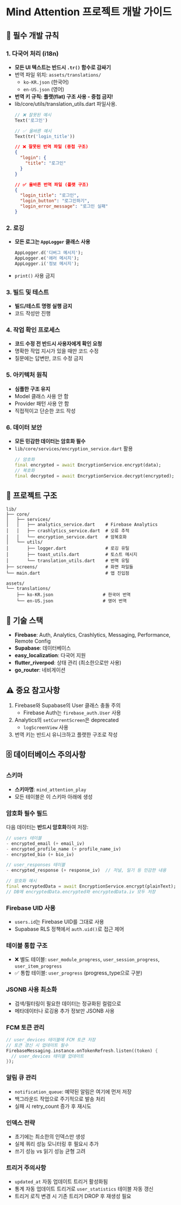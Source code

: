 # Mind Attention 프로젝트 개발 가이드

## 🚨 필수 개발 규칙

### 1. 다국어 처리 (i18n)
- **모든 UI 텍스트는 반드시 `.tr()` 함수로 감싸기**
- 번역 파일 위치: `assets/translations/`
  - `ko-KR.json` (한국어)
  - `en-US.json` (영어)
- **번역 키 규칙: 플랫(flat) 구조 사용 - 중첩 금지!**
- lib/core/utils/translation_utils.dart 파일사용.
  ```dart
  // ❌ 잘못된 예시
  Text('로그인')
  
  // ✅ 올바른 예시
  Text(tr('login_title'))
  ```
  ```json
  // ❌ 잘못된 번역 파일 (중첩 구조)
  {
    "login": {
      "title": "로그인"
    }
  }
  
  // ✅ 올바른 번역 파일 (플랫 구조)
  {
    "login_title": "로그인",
    "login_button": "로그인하기",
    "login_error_message": "로그인 실패"
  }
  ```

### 2. 로깅
- **모든 로그는 `AppLogger` 클래스 사용**
  ```dart
  AppLogger.d('디버그 메시지');
  AppLogger.e('에러 메시지');
  AppLogger.i('정보 메시지');
  ```
- `print()` 사용 금지

### 3. 빌드 및 테스트
- **빌드/테스트 명령 실행 금지**
- 코드 작성만 진행

### 4. 작업 확인 프로세스
- **코드 수정 전 반드시 사용자에게 확인 요청**
- 명확한 작업 지시가 있을 때만 코드 수정
- 질문에는 답변만, 코드 수정 금지

### 5. 아키텍처 원칙
- **심플한 구조 유지**
- Model 클래스 사용 안 함
- Provider 패턴 사용 안 함
- 직접적이고 단순한 코드 작성

### 6. 데이터 보안
- **모든 민감한 데이터는 암호화 필수**
- `lib/core/services/encryption_service.dart` 활용
  ```dart
  // 암호화
  final encrypted = await EncryptionService.encrypt(data);
  // 복호화
  final decrypted = await EncryptionService.decrypt(encrypted);
  ```

## 📁 프로젝트 구조
```
lib/
├── core/
│   ├── services/
│   │   ├── analytics_service.dart    # Firebase Analytics
│   │   ├── crashlytics_service.dart  # 오류 추적
│   │   └── encryption_service.dart   # 암복호화
│   └── utils/
│       ├── logger.dart               # 로깅 유틸
│       ├── toast_utils.dart          # 토스트 메시지
│       └── translation_utils.dart    # 번역 유틸
├── screens/                          # 화면 파일들
└── main.dart                         # 앱 진입점

assets/
└── translations/
    ├── ko-KR.json                   # 한국어 번역
    └── en-US.json                   # 영어 번역
```

## 🔧 기술 스택
- **Firebase**: Auth, Analytics, Crashlytics, Messaging, Performance, Remote Config
- **Supabase**: 데이터베이스
- **easy_localization**: 다국어 지원
- **flutter_riverpod**: 상태 관리 (최소한으로만 사용)
- **go_router**: 네비게이션

## ⚠️ 중요 참고사항
1. Firebase와 Supabase의 User 클래스 충돌 주의
   - Firebase Auth는 `firebase_auth.User` 사용
2. Analytics의 `setCurrentScreen`은 deprecated
   - `logScreenView` 사용
3. 번역 키는 반드시 유니크하고 플랫한 구조로 작성

## 🗄️ 데이터베이스 주의사항

### 스키마
- **스키마명**: `mind_attention_play`
- 모든 테이블은 이 스키마 아래에 생성

### 암호화 필수 필드
다음 데이터는 **반드시 암호화**하여 저장:
```dart
// users 테이블
- encrypted_email (+ email_iv)
- encrypted_profile_name (+ profile_name_iv)  
- encrypted_bio (+ bio_iv)

// user_responses 테이블
- encrypted_response (+ response_iv)  // 저널, 일기 등 민감한 내용

// 암호화 예시
final encryptedData = await EncryptionService.encrypt(plainText);
// DB에 encryptedData.encrypted와 encryptedData.iv 모두 저장
```

### Firebase UID 사용
- `users.id`는 Firebase UID를 그대로 사용
- Supabase RLS 정책에서 `auth.uid()`로 접근 제어

### 테이블 통합 구조
- ❌ 별도 테이블: `user_module_progress`, `user_session_progress`, `user_item_progress`
- ✅ 통합 테이블: `user_progress` (progress_type으로 구분)

### JSONB 사용 최소화
- 검색/필터링이 필요한 데이터는 정규화된 컬럼으로
- 메타데이터나 로깅용 추가 정보만 JSONB 사용

### FCM 토큰 관리
```dart
// user_devices 테이블에 FCM 토큰 저장
// 토큰 갱신 시 업데이트 필수
FirebaseMessaging.instance.onTokenRefresh.listen((token) {
  // user_devices 테이블 업데이트
});
```

### 알림 큐 관리
- `notification_queue`: 예약된 알림은 여기에 먼저 저장
- 백그라운드 작업으로 주기적으로 발송 처리
- 실패 시 retry_count 증가 후 재시도

### 인덱스 전략
- 초기에는 최소한의 인덱스만 생성
- 실제 쿼리 성능 모니터링 후 필요시 추가
- 쓰기 성능 vs 읽기 성능 균형 고려

### 트리거 주의사항
- `updated_at` 자동 업데이트 트리거 활성화됨
- 통계 자동 업데이트 트리거로 `user_statistics` 테이블 자동 갱신
- 트리거 로직 변경 시 기존 트리거 DROP 후 재생성 필요
